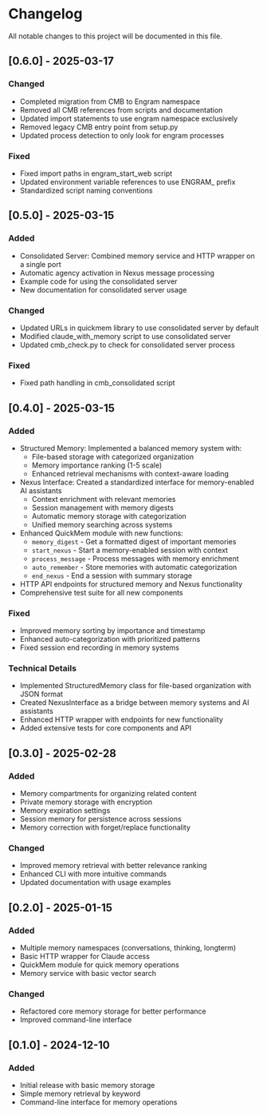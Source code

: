 # Changelog

All notable changes to this project will be documented in this file.

## [0.6.0] - 2025-03-17

### Changed
- Completed migration from CMB to Engram namespace
- Removed all CMB references from scripts and documentation
- Updated import statements to use engram namespace exclusively
- Removed legacy CMB entry point from setup.py
- Updated process detection to only look for engram processes

### Fixed
- Fixed import paths in engram_start_web script
- Updated environment variable references to use ENGRAM_ prefix
- Standardized script naming conventions

## [0.5.0] - 2025-03-15

### Added
- Consolidated Server: Combined memory service and HTTP wrapper on a single port
- Automatic agency activation in Nexus message processing
- Example code for using the consolidated server
- New documentation for consolidated server usage

### Changed
- Updated URLs in quickmem library to use consolidated server by default
- Modified claude_with_memory script to use consolidated server
- Updated cmb_check.py to check for consolidated server process

### Fixed
- Fixed path handling in cmb_consolidated script

## [0.4.0] - 2025-03-15

### Added
- Structured Memory: Implemented a balanced memory system with:
  - File-based storage with categorized organization
  - Memory importance ranking (1-5 scale)
  - Enhanced retrieval mechanisms with context-aware loading
- Nexus Interface: Created a standardized interface for memory-enabled AI assistants
  - Context enrichment with relevant memories
  - Session management with memory digests
  - Automatic memory storage with categorization
  - Unified memory searching across systems
- Enhanced QuickMem module with new functions:
  - `memory_digest` - Get a formatted digest of important memories
  - `start_nexus` - Start a memory-enabled session with context
  - `process_message` - Process messages with memory enrichment
  - `auto_remember` - Store memories with automatic categorization
  - `end_nexus` - End a session with summary storage
- HTTP API endpoints for structured memory and Nexus functionality
- Comprehensive test suite for all new components

### Fixed
- Improved memory sorting by importance and timestamp
- Enhanced auto-categorization with prioritized patterns
- Fixed session end recording in memory systems

### Technical Details
- Implemented StructuredMemory class for file-based organization with JSON format
- Created NexusInterface as a bridge between memory systems and AI assistants
- Enhanced HTTP wrapper with endpoints for new functionality
- Added extensive tests for core components and API

## [0.3.0] - 2025-02-28

### Added
- Memory compartments for organizing related content
- Private memory storage with encryption
- Memory expiration settings
- Session memory for persistence across sessions
- Memory correction with forget/replace functionality

### Changed
- Improved memory retrieval with better relevance ranking
- Enhanced CLI with more intuitive commands
- Updated documentation with usage examples

## [0.2.0] - 2025-01-15

### Added
- Multiple memory namespaces (conversations, thinking, longterm)
- Basic HTTP wrapper for Claude access
- QuickMem module for quick memory operations
- Memory service with basic vector search

### Changed
- Refactored core memory storage for better performance
- Improved command-line interface

## [0.1.0] - 2024-12-10

### Added
- Initial release with basic memory storage
- Simple memory retrieval by keyword
- Command-line interface for memory operations